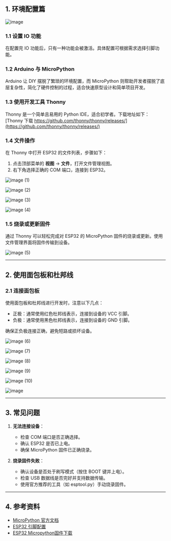 ## 1. 环境配置篇
![image](https://github.com/user-attachments/assets/272e376e-765a-4b8a-b49a-5640fb089cb3)

### 1.1 设置 IO 功能
在配置完 IO 功能后，只有一种功能会被激活。具体配置可根据需求选择引脚功能。

### 1.2 Arduino 与 MicroPython
Arduino 让 DIY 摆脱了繁琐的环境配置，而 MicroPython 则帮助开发者摆脱了底层复杂性，简化了硬件控制的过程，适合快速原型设计和简单项目开发。

### 1.3 使用开发工具 Thonny
Thonny 是一个简单且易用的 Python IDE，适合初学者。下载地址如下：
[Thonny 下载 https://github.com/thonny/thonny/releases/](https://github.com/thonny/thonny/releases/)

### 1.4 文件操作
在 Thonny 中打开 ESP32 的文件列表，步骤如下：
1. 点击顶部菜单的 **视图** -> **文件**，打开文件管理视图。
2. 右下角选择正确的 COM 端口，连接到 ESP32。

![image (1)](https://github.com/user-attachments/assets/14853492-292d-47e8-b594-0aff644935f1)

![image (2)](https://github.com/user-attachments/assets/a57be034-2653-4b2b-af28-1ac8d8e06b54)

![image (3)](https://github.com/user-attachments/assets/9243470a-e93a-4c2e-9016-67e1eee6185a)


![image (4)](https://github.com/user-attachments/assets/ae43c861-c3e6-499f-aabc-d30016409f07)



### 1.5 烧录或更新固件
通过 Thonny 可以轻松完成对 ESP32 的 MicroPython 固件的烧录或更新。使用文件管理界面将固件传输到设备。

![image (5)](https://github.com/user-attachments/assets/d5fba7a5-d9a9-4b59-88e9-368691e571df)


---

## 2. 使用面包板和杜邦线

### 2.1 连接面包板
使用面包板和杜邦线进行开发时，注意以下几点：
- 正极：通常使用红色杜邦线表示，连接到设备的 VCC 引脚。
- 负极：通常使用黑色杜邦线表示，连接到设备的 GND 引脚。

确保正负极连接正确，避免短路或损坏设备。

![image (6)](https://github.com/user-attachments/assets/442c5fbb-9ecd-46ac-8ab5-9f008e5ac959)

![image (7)](https://github.com/user-attachments/assets/880c20ad-b256-449d-8a91-924a2683a689)

![image (8)](https://github.com/user-attachments/assets/a5753d24-98f2-435a-895f-8cbda58fe0de)


![image (9)](https://github.com/user-attachments/assets/d8f7d93b-e749-4469-b7ca-edcc59415db7)

![image (10)](https://github.com/user-attachments/assets/ee86d993-b740-46d6-a339-f4043805a4fb)

![image](https://github.com/user-attachments/assets/94c14c9c-e912-41bc-ba5f-88ffcbc355eb)


---

## 3. 常见问题

1. **无法连接设备**：
   - 检查 COM 端口是否正确选择。
   - 确认 ESP32 是否已上电。
   - 确保 MicroPython 固件已正确烧录。

2. **烧录固件失败**：
   - 确认设备是否处于刷写模式（按住 BOOT 键并上电）。
   - 检查 USB 数据线是否完好并支持数据传输。
   - 使用官方推荐的工具（如 esptool.py）手动烧录固件。

---

## 4. 参考资料
- [MicroPython 官方文档](https://docs.micropython.org/)
- [ESP32 引脚配置](https://docs.espressif.com/projects/esp-idf/en/latest/esp32/hw-reference/esp32/esp32.html)
- [ESP32 Micropython固件下载](https://micropython.org/download/ESP32_GENERIC/)

